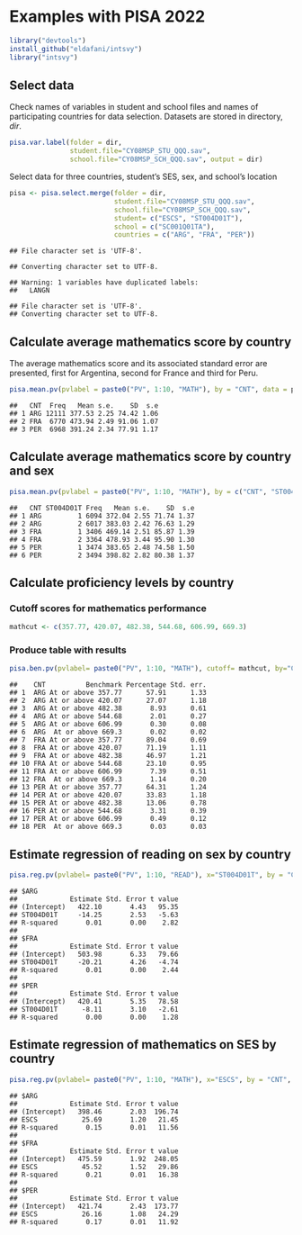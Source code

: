 Examples with PISA 2022
================

``` r
library("devtools")
install_github("eldafani/intsvy")
library("intsvy")
```

## Select data

Check names of variables in student and school files and names of
participating countries for data selection. Datasets are stored in
directory, *dir*.

``` r
pisa.var.label(folder = dir,
               student.file="CY08MSP_STU_QQQ.sav",
               school.file="CY08MSP_SCH_QQQ.sav", output = dir)
```

Select data for three countries, student’s SES, sex, and school’s
location

``` r
pisa <- pisa.select.merge(folder = dir,
                          student.file="CY08MSP_STU_QQQ.sav",
                          school.file="CY08MSP_SCH_QQQ.sav",
                          student= c("ESCS", "ST004D01T"),
                          school = c("SC001Q01TA"), 
                          countries = c("ARG", "FRA", "PER"))
```

    ## File character set is 'UTF-8'.

    ## Converting character set to UTF-8.

    ## Warning: 1 variables have duplicated labels:
    ##   LANGN

    ## File character set is 'UTF-8'.
    ## Converting character set to UTF-8.

## Calculate average mathematics score by country

The average mathematics score and its associated standard error are
presented, first for Argentina, second for France and third for Peru.

``` r
pisa.mean.pv(pvlabel = paste0("PV", 1:10, "MATH"), by = "CNT", data = pisa)
```

    ##   CNT  Freq   Mean s.e.    SD  s.e
    ## 1 ARG 12111 377.53 2.25 74.42 1.06
    ## 2 FRA  6770 473.94 2.49 91.06 1.07
    ## 3 PER  6968 391.24 2.34 77.91 1.17

## Calculate average mathematics score by country and sex

``` r
pisa.mean.pv(pvlabel = paste0("PV", 1:10, "MATH"), by = c("CNT", "ST004D01T"), data = pisa)
```

    ##   CNT ST004D01T Freq   Mean s.e.    SD  s.e
    ## 1 ARG         1 6094 372.04 2.55 71.74 1.37
    ## 2 ARG         2 6017 383.03 2.42 76.63 1.29
    ## 3 FRA         1 3406 469.14 2.51 85.87 1.39
    ## 4 FRA         2 3364 478.93 3.44 95.90 1.30
    ## 5 PER         1 3474 383.65 2.48 74.58 1.50
    ## 6 PER         2 3494 398.82 2.82 80.38 1.37

## Calculate proficiency levels by country

### Cutoff scores for mathematics performance

``` r
mathcut <- c(357.77, 420.07, 482.38, 544.68, 606.99, 669.3)
```

### Produce table with results

``` r
pisa.ben.pv(pvlabel= paste0("PV", 1:10, "MATH"), cutoff= mathcut, by="CNT", data=pisa)
```

    ##    CNT          Benchmark Percentage Std. err.
    ## 1  ARG At or above 357.77      57.91      1.33
    ## 2  ARG At or above 420.07      27.07      1.18
    ## 3  ARG At or above 482.38       8.93      0.61
    ## 4  ARG At or above 544.68       2.01      0.27
    ## 5  ARG At or above 606.99       0.30      0.08
    ## 6  ARG  At or above 669.3       0.02      0.02
    ## 7  FRA At or above 357.77      89.04      0.69
    ## 8  FRA At or above 420.07      71.19      1.11
    ## 9  FRA At or above 482.38      46.97      1.21
    ## 10 FRA At or above 544.68      23.10      0.95
    ## 11 FRA At or above 606.99       7.39      0.51
    ## 12 FRA  At or above 669.3       1.14      0.20
    ## 13 PER At or above 357.77      64.31      1.24
    ## 14 PER At or above 420.07      33.83      1.18
    ## 15 PER At or above 482.38      13.06      0.78
    ## 16 PER At or above 544.68       3.31      0.39
    ## 17 PER At or above 606.99       0.49      0.12
    ## 18 PER  At or above 669.3       0.03      0.03

## Estimate regression of reading on sex by country

``` r
pisa.reg.pv(pvlabel= paste0("PV", 1:10, "READ"), x="ST004D01T", by = "CNT", data=pisa)
```

    ## $ARG
    ##             Estimate Std. Error t value
    ## (Intercept)   422.10       4.43   95.35
    ## ST004D01T     -14.25       2.53   -5.63
    ## R-squared       0.01       0.00    2.82
    ## 
    ## $FRA
    ##             Estimate Std. Error t value
    ## (Intercept)   503.98       6.33   79.66
    ## ST004D01T     -20.21       4.26   -4.74
    ## R-squared       0.01       0.00    2.44
    ## 
    ## $PER
    ##             Estimate Std. Error t value
    ## (Intercept)   420.41       5.35   78.58
    ## ST004D01T      -8.11       3.10   -2.61
    ## R-squared       0.00       0.00    1.28

## Estimate regression of mathematics on SES by country

``` r
pisa.reg.pv(pvlabel= paste0("PV", 1:10, "MATH"), x="ESCS", by = "CNT", data=pisa)
```

    ## $ARG
    ##             Estimate Std. Error t value
    ## (Intercept)   398.46       2.03  196.74
    ## ESCS           25.69       1.20   21.45
    ## R-squared       0.15       0.01   11.56
    ## 
    ## $FRA
    ##             Estimate Std. Error t value
    ## (Intercept)   475.59       1.92  248.05
    ## ESCS           45.52       1.52   29.86
    ## R-squared       0.21       0.01   16.38
    ## 
    ## $PER
    ##             Estimate Std. Error t value
    ## (Intercept)   421.74       2.43  173.77
    ## ESCS           26.16       1.08   24.29
    ## R-squared       0.17       0.01   11.92
